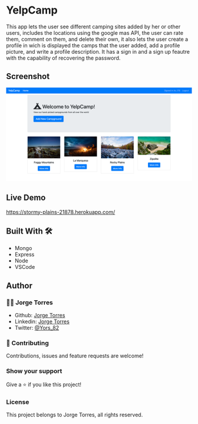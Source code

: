 # YelpCamp

This app lets the user see different camping sites added by her or other users, includes the locations using the google mas API, the user can rate them, comment on them, and delete their own, it also lets the user create a profile in wich is displayed the camps that the user added, add a profile picture, and write a profile description. It has a sign in and a sign up feautre with the capability of recovering the password.

## Screenshot

![img](./ScreenShot.png)

## Live Demo

https://stormy-plains-21878.herokuapp.com/

## Built With 🛠

- Mongo
- Express
- Node
- VSCode

## Author

### 👨‍💻 Jorge Torres

- Github: [Jorge Torres](https://github.com/Yors-git)
- Linkedin: [Jorge Torres](https://www.linkedin.com/in/jtbribiesca/)
- Twitter: [@Yors_82](https://twitter.com/Yors_82)

### 🤝 Contributing

Contributions, issues and feature requests are welcome!

### Show your support

Give a ⭐️ if you like this project!

### License

This project belongs to Jorge Torres, all rights reserved.